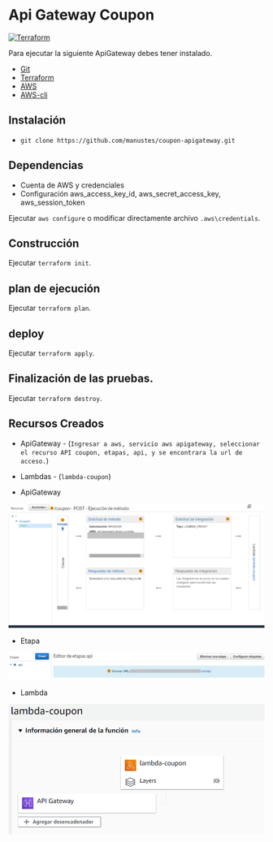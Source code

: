 # Api Gateway Coupon

[![Terraform](https://img.shields.io/badge/terraform-purple.svg)](https://www.terraform.io/)

Para ejecutar la siguiente ApiGateway debes tener instalado.

- [Git](http://git-scm.com/)
- [Terraform](https://www.terraform.io/)
- [AWS](https://aws.amazon.com/)
- [AWS-cli](https://aws.amazon.com/es/cli/)

## Instalación

- `git clone https://github.com/manustes/coupon-apigateway.git`

## Dependencias

- Cuenta de AWS y credenciales
- Configuración aws_access_key_id, aws_secret_access_key, aws_session_token

Ejecutar `aws configure` o modificar directamente archivo `.aws\credentials`.

## Construcción

Ejecutar `terraform init`.

## plan de ejecución

Ejecutar `terraform plan`.

## deploy

Ejecutar `terraform apply`.

## Finalización de las pruebas.

Ejecutar `terraform destroy`.

## Recursos Creados

- ApiGateway - (`Ingresar a aws, servicio aws apigateway, seleccionar el recurso API coupon, etapas, api, y se encontrara la url de acceso.`)
- Lambdas - (`lambda-coupon`)

- ApiGateway

![ApiGateway](https://raw.githubusercontent.com/manustes/coupon-apigateway/master/assets/apigateway.png)

- Etapa

![ApiGateway](https://raw.githubusercontent.com/manustes/coupon-apigateway/master/assets/etapa.png)

- Lambda

![ApiGateway](https://raw.githubusercontent.com/manustes/coupon-apigateway/master/assets/lambda.png)
